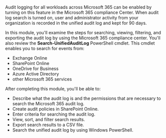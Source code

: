 Audit logging for all workloads across Microsoft 365 can be enabled by turning on this feature in the Microsoft 365 compliance Center. When audit log search is turned on, user and administrator activity from your organization is recorded in the unified audit log and kept for 90 days.

In this module, you'll examine the steps for searching, viewing, filtering, and exporting the audit log by using the Microsoft 365 compliance center. You'll also review the **Search-UnifiedAuditLog** PowerShell cmdlet. This cmdlet enables you to search for events from:

 -  Exchange Online
 -  SharePoint Online
 -  OneDrive for Business
 -  Azure Active Directory
 -  other Microsoft 365 services

After completing this module, you'll be able to:

 -  Describe what the audit log is and the permissions that are necessary to search the Microsoft 365 audit log.
 -  Create audit policies in SharePoint Online.
 -  Enter criteria for searching the audit log.
 -  View, sort, and filter search results.
 -  Export search results to a CSV file.
 -  Search the unified audit log by using Windows PowerShell.
